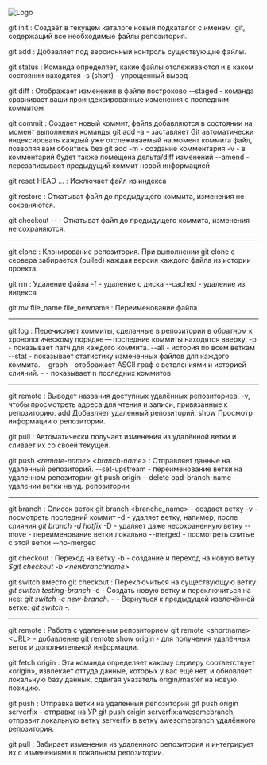 ![Logo](./logo%402x.png)

git init
: Создаёт в текущем каталоге новый подкаталог с именем .git, содержащий все необходимые файлы репозитория.

git add
: Добавляет под версионный контроль существующие файлы.

git status
: Команда определяет, какие файлы отслеживаются и в каком состоянии находятся
    -s  (short) - упрощенный вывод

git diff
: Отображает изменения в файле построково
    --staged  - команда сравнивает ваши проиндексированные изменения с последним коммитом

git commit
: Создает новый коммит, файлs добавляются в состоянии на момент выполнения команды git add
    -a  - заставляет Git автоматически индексировать каждый уже отслеживаемый на момент коммита файл, позволяя вам обойтись без git add
    -m  - создание комментария
    -v  - в комментарий будет также помещена дельта/diff изменений
    --amend  - перезаписывает предыдущий коммит новой информацией

git reset HEAD <file>…​
:   Исключает файл из индекса 

git restore <file>
:  Откатыват файл до предыдущего коммита, изменения не сохраняются.


git checkout -- <file>
:  Откатыват файл до предыдущего коммита, изменения не сохраняются.

---

git clone <url>
: Клонирование репозитория. При выполнении git clone с сервера забирается (pulled) каждая версия каждого файла из истории проекта. 

git rm
:  Удаление файла
    -f  - удаление с диска
    --cached -  удаление из индекса

git mv file_name file_newname
: Переименование файла

---

git log
:  Перечисляет коммиты, сделанные в репозитории в обратном к хронологическому порядке — последние коммиты находятся вверху.
    -p  - показывает патч для каждого коммита.
    --all  - история по всем веткам
    --stat  - показывает статистику измененных файлов для каждого коммита.
    --graph  - отображает ASCII граф с ветвлениями и историей слияний.
    - <n>  - показывает n последних коммитов

---

git remote
:  Выводет названия доступных удалённых репозиториев. 
    -v, чтобы просмотреть адреса для чтения и записи, привязанные к репозиторию.
    add <shortname> <url>  Добавляет удаленный репозиторий.
    show <remote>  Просмотр информации о репозитории.

git pull
:  Автоматически получает изменения из удалённой ветки и сливает их со своей текущей.

git push  *\<remote-name> \<branch-name>*
:  Отправляет данные на удаленный репозиторий.
    --set-upstream  - переименование ветки на удаленном репозитории
    git push origin --delete bad-branch-name  - удалении ветки на уд. репозитории

---

git branch
:  Список веток
    git branch \<branche_name> - создает ветку
    -v  - посмотреть последний коммит
    -d  - удаляет ветку, напимер, после слияния *git branch -d hotfix*
    -D  - удаляет даже несохраненную ветку
    --move  - переименование ветки локально
    --merged  - посмотреть слитые с этой ветки
    --no-merged

git checkout
: Переход на ветку
    -b  - создание и переход на новую ветку *$git checkout -b \<newbranchname>*

git switch   вместо git checkout
: Переключиться на существующую ветку: *git switch testing-branch*
    -с  - Создать новую ветку и переключиться на нее: *git switch -c new-branch.*
    \-   - Вернуться к предыдущей извлечённой ветке: *git switch -.*

---

git remote
: Работа с удаленным репозиторием
    git remote \<shortname> \<URL> - добавление
    git remote show origin - для получения удалённых веток и дополнительной информации.

git fetch origin
:  Эта команда определяет какому серверу соответствует «origin», извлекает оттуда данные, которых у вас ещё нет, и обновляет локальную базу данных, сдвигая указатель origin/master на новую позицию.

git push 
: Отправка ветки на удаленный репозиторий
    git push origin serverfix - отправка на УР
    git push origin serverfix:awesomebranch, отправит локальную ветку serverfix в ветку awesomebranch удалённого репозитория.

git pull
:  Забирает изменения из удаленного репозитория и интегрирует их с изменениями в локальном репозитории.












